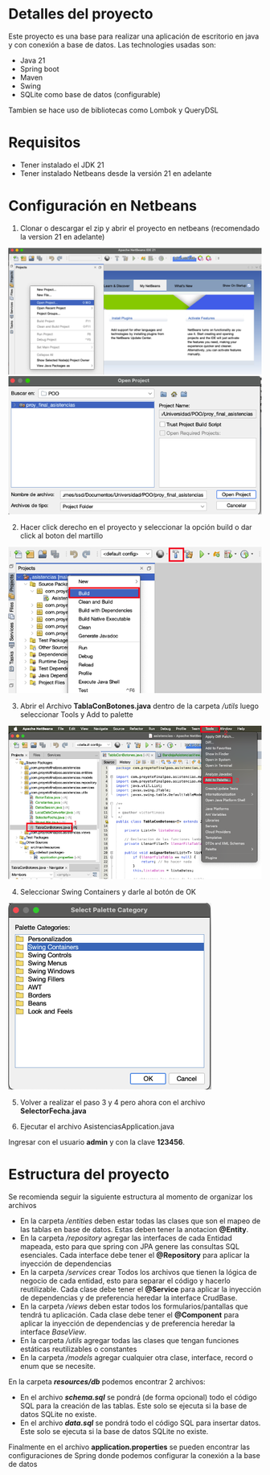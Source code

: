 # Detalles del proyecto

Este proyecto es una base para realizar una aplicación de escritorio en java y con conexión a base de datos. Las technologies usadas son:

 - Java 21
 - Spring boot
 - Maven
 - Swing
 - SQLite como base de datos (configurable)

Tambien se hace uso de bibliotecas como Lombok y QueryDSL

# Requisitos
 - Tener instalado el JDK 21
 - Tener instalado Netbeans desde la versión 21 en adelante
# Configuración en Netbeans

 1. Clonar o descargar el zip y abrir el proyecto en netbeans (recomendado la version 21 en adelante)
    
 ![screenshot](./docs/images/config-netbeans-1.png)
 ![screenshot](./docs/images/config-netbeans-2.png)

 2. Hacer click derecho en el proyecto y seleccionar la opción build o dar click al boton del martillo
    
 ![screenshot](./docs/images/config-netbeans-3.png)

 3. Abrir el Archivo **TablaConBotones.java** dentro de la carpeta */utils* luego seleccionar Tools y Add to palette
    
 ![screenshot](./docs/images/config-netbeans-4.png)

 4. Seleccionar Swing Containers y darle al botón de OK
    
 ![screenshot](./docs/images/config-netbeans-5.png)

 5. Volver a realizar el paso 3 y 4 pero ahora con el archivo **SelectorFecha.java**

 6. Ejecutar el archivo AsistenciasApplication.java

Ingresar con el usuario **admin** y con la clave **123456**.

# Estructura del proyecto

Se recomienda seguir la siguiente estructura al momento de organizar los archivos
 - En la carpeta */entities* deben estar todas las clases que son el mapeo de las tablas en base de datos. Estas deben tener la anotacion **@Entity**.
 - En la carpeta */repository* agregar las interfaces de cada Entidad mapeada, esto para que spring con JPA genere las consultas SQL esenciales. Cada interface debe tener el **@Repository** para aplicar la inyección de dependencias
 - En la carpeta */services* crear Todos los archivos que tienen la lógica de negocio de cada entidad, esto para separar el código y hacerlo reutilizable. Cada clase debe tener el **@Service** para aplicar la inyección de dependencias y de preferencia heredar la interface CrudBase.
 - En la carpeta */views* deben estar todos los formularios/pantallas que tendrá tu aplicación. Cada clase debe tener el **@Component** para aplicar la inyección de dependencias y de preferencia heredar la interface *BaseView*.
 - En la carpeta */utils* agregar todas las clases que tengan funciones estáticas reutilizables o constantes
 - En la carpeta */models* agregar cualquier otra clase, interface, record o enum que se necesite.

En la carpeta ***resources/db*** podemos encontrar 2 archivos:

- En el archivo ***schema.sql*** se pondrá (de forma opcional) todo el código SQL para la creación de las tablas. Este solo se ejecuta si la base de datos SQLite no existe.
- En el archivo ***data.sql*** se pondrá todo el código SQL para insertar datos. Este solo se ejecuta si la base de datos SQLite no existe.

Finalmente en el archivo **application.properties** se pueden encontrar las configuraciones de Spring donde podemos configurar la conexión a la base de datos
